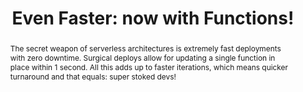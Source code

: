 ---
title: "Even Faster: now with Functions!"
speaker: Brian Leroux
event: CascadiaJS 2018
tags: ["Serverless"]
abstract: "The secret weapon of serverless architectures is extremely fast deployments with zero downtime. Surgical deploys allow for updating a single function in place within 1 second. All this adds up to faster iterations, which means quicker turnaround and that equals: super stoked devs!"
ytID: KkJ3DLDUfUY
layout: talk
---